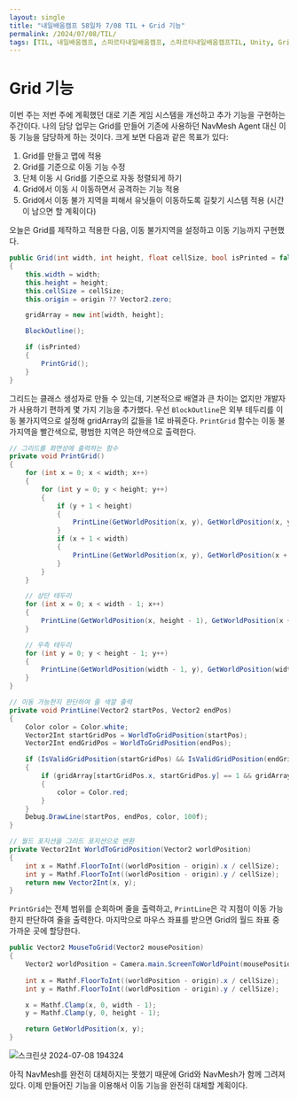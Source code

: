 ```yaml
---
layout: single
title: "내일배움캠프 58일차 7/08 TIL + Grid 기능"
permalink: /2024/07/08/TIL/
tags: [TIL, 내일배움캠프, 스파르타내일배움캠프, 스파르타내일배움캠프TIL, Unity, Grid]
---
```


# Grid 기능

이번 주는 저번 주에 계획했던 대로 기존 게임 시스템을 개선하고 추가 기능을 구현하는 주간이다. 나의 담당 업무는 Grid를 만들어 기존에 사용하던 NavMesh Agent 대신 이동 기능을 담당하게 하는 것이다. 크게 보면 다음과 같은 목표가 있다:
1. Grid를 만들고 맵에 적용
2. Grid를 기준으로 이동 기능 수정
3. 단체 이동 시 Grid를 기준으로 자동 정렬되게 하기
4. Grid에서 이동 시 이동하면서 공격하는 기능 적용
5. Grid에서 이동 불가 지역을 피해서 유닛들이 이동하도록 길찾기 시스템 적용 (시간이 남으면 할 계획이다)

오늘은 Grid를 제작하고 적용한 다음, 이동 불가지역을 설정하고 이동 기능까지 구현했다.

```csharp
public Grid(int width, int height, float cellSize, bool isPrinted = false, Vector2? origin = null)
{
    this.width = width;
    this.height = height;
    this.cellSize = cellSize;
    this.origin = origin ?? Vector2.zero;

    gridArray = new int[width, height];

    BlockOutline();

    if (isPrinted)
    {
        PrintGrid();
    }
}
```

그리드는 클래스 생성자로 만들 수 있는데, 기본적으로 배열과 큰 차이는 없지만 개발자가 사용하기 편하게 몇 가지 기능을 추가했다. 우선 `BlockOutline`은 외부 테두리를 이동 불가지역으로 설정해 gridArray의 값들을 1로 바꿔준다. `PrintGrid` 함수는 이동 불가지역을 빨간색으로, 평범한 지역은 하얀색으로 출력한다.

```csharp
// 그리드를 화면상에 출력하는 함수
private void PrintGrid()
{
    for (int x = 0; x < width; x++)
    {
        for (int y = 0; y < height; y++)
        {
            if (y + 1 < height)
            {
                PrintLine(GetWorldPosition(x, y), GetWorldPosition(x, y + 1));
            }
            if (x + 1 < width)
            {
                PrintLine(GetWorldPosition(x, y), GetWorldPosition(x + 1, y));
            }
        }
    }

    // 상단 테두리
    for (int x = 0; x < width - 1; x++)
    {
        PrintLine(GetWorldPosition(x, height - 1), GetWorldPosition(x + 1, height - 1));
    }

    // 우측 테두리
    for (int y = 0; y < height - 1; y++)
    {
        PrintLine(GetWorldPosition(width - 1, y), GetWorldPosition(width - 1, y + 1));
    }
}

// 이동 가능한지 판단하여 줄 색깔 출력
private void PrintLine(Vector2 startPos, Vector2 endPos)
{
    Color color = Color.white;
    Vector2Int startGridPos = WorldToGridPosition(startPos);
    Vector2Int endGridPos = WorldToGridPosition(endPos);

    if (IsValidGridPosition(startGridPos) && IsValidGridPosition(endGridPos))
    {
        if (gridArray[startGridPos.x, startGridPos.y] == 1 && gridArray[endGridPos.x, endGridPos.y] == 1)
        {
            color = Color.red;
        }
    }
    Debug.DrawLine(startPos, endPos, color, 100f);
}

// 월드 포지션을 그리드 포지션으로 변환
private Vector2Int WorldToGridPosition(Vector2 worldPosition)
{
    int x = Mathf.FloorToInt((worldPosition - origin).x / cellSize);
    int y = Mathf.FloorToInt((worldPosition - origin).y / cellSize);
    return new Vector2Int(x, y);
}
```

`PrintGrid`는 전체 범위를 순회하며 줄을 출력하고, `PrintLine`은 각 지점이 이동 가능한지 판단하여 줄을 출력한다. 마지막으로 마우스 좌표를 받으면 Grid의 월드 좌표 중 가까운 곳에 할당한다.

```csharp
public Vector2 MouseToGrid(Vector2 mousePosition)
{
    Vector2 worldPosition = Camera.main.ScreenToWorldPoint(mousePosition);
    
    int x = Mathf.FloorToInt((worldPosition - origin).x / cellSize);
    int y = Mathf.FloorToInt((worldPosition - origin).y / cellSize);

    x = Mathf.Clamp(x, 0, width - 1);
    y = Mathf.Clamp(y, 0, height - 1);

    return GetWorldPosition(x, y);
}
```

![스크린샷 2024-07-08 194324](https://github.com/LeeSangSoos/LeeSangSoos.github.io/assets/105085706/873d890b-7206-41e2-8fde-7e8c4726b8f6)

아직 NavMesh를 완전히 대체하지는 못했기 때문에 Grid와 NavMesh가 함께 그려져 있다. 이제 만들어진 기능을 이용해서 이동 기능을 완전히 대체할 계획이다.
